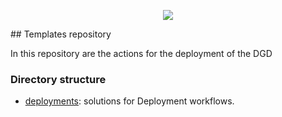 <p align="center">
  <img src="https://avatars0.githubusercontent.com/u/44036562?s=100&v=4"/> 
</p>
## Templates repository

In this repository are the actions for the deployment of the DGD

### Directory structure

* [deployments](deployments): solutions for Deployment workflows.
